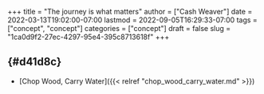 +++
title = "The journey is what matters"
author = ["Cash Weaver"]
date = 2022-03-13T19:02:00-07:00
lastmod = 2022-09-05T16:29:33-07:00
tags = ["concept", "concept"]
categories = ["concept"]
draft = false
slug = "1ca0d9f2-27ec-4297-95e4-395c8713618f"
+++

##  {#d41d8c}

-   [Chop Wood, Carry Water]({{< relref "chop_wood_carry_water.md" >}})
